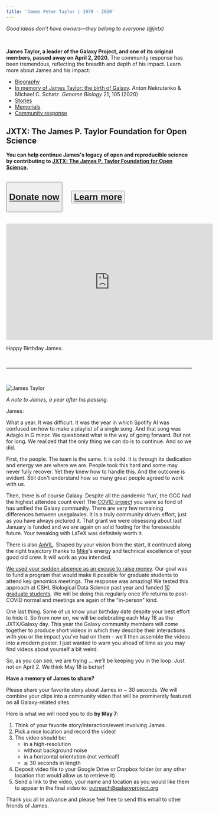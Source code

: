 ```yaml
---
title: 'James Peter Taylor | 1979 - 2020'
---
```


<div class="text-right">

*Good ideas don’t have owners—they belong to everyone (@jxtx)*

</div>

<br />

**James Taylor, a leader of the Galaxy Project, and one of its original members, passed away on April 2, 2020.**  The community response has been tremendous, reflecting the breadth and depth of his impact.  Learn more about James and his impact:

* [Biography](/jxtx/bio/)
* [In memory of James Taylor: the birth of Galaxy](https://doi.org/10.1186/s13059-020-02016-0). Anton Nekrutenko & Michael C. Schatz. *Genome Biology* 21, 105 (2020)
* [Stories](/jxtx/stories/)
* [Memorials](/jxtx/memorials/)
* [Community response](/jxtx/we-miss-you/)


## JXTX: The James P. Taylor Foundation for Open Science

**You can help continue James's legacy of open and reproducible science by contributing to [JXTX: The James P. Taylor Foundation for Open Science](https://jxtxfoundation.org/).**


<br />

<div class="text-center">
<button type="button" class="btn btn-secondary trim-p" style="font-size: x-large; font-weight: 600;">

[Donate now](https://jxtxfoundation.org/donate/)</button> &nbsp;&nbsp;&nbsp;&nbsp; <button type="button" class="btn btn-secondary" style="font-size: x-large; font-weight: 600;">
[Learn more](https://jxtxfoundation.org/)</button>

</div>

<br />


<div class="video-variable">
<iframe width="560" height="315" src="https://www.youtube.com/embed/oGOF3r3SmDY" frameborder="0" allow="accelerometer; autoplay; clipboard-write; encrypted-media; gyroscope; picture-in-picture" allowfullscreen></iframe>
</div>

<p class="h1 text-center"> Happy Birthday James. </p>

<br />

---

<br />

<div class="float-right" style="max-width: 15rem;">

![James Taylor](./james.jpg)

</div>

*A note to James, a year after his passing.*

James:

What a year. It was difficult. It was the year in which Spotify AI was confused on how to make a playlist of a single song. And that song was Adagio in G minor. We questioned what is the way of going forward. But not for long. We realized that the only thing we can do is to continue. And so we did.

First, the people. The team is the same. It is solid. It is through its dedication and energy we are where we are. People took this hard and some may never fully recover. Yet they knew how to handle this. And the outcome is evident. Still don't understand how so many great people agreed to work with us.

Then, there is of course Galaxy. Despite all the pandemic ‘fun’, the GCC had the highest attendee count ever! The [COVID project](https://covid19.galaxyproject.org/) you were so fond of has unified the Galaxy community. There are very few remaining differences between usegalaxies. It is a truly community driven effort, just as you have always pictured it. That grant we were obsessing about last January is funded and we are again on solid footing for the foreseeable future. Your tweaking with LaTeX was definitely worth it.

There is also [AnVIL](https://anvilproject.org/). Shaped by your vision from the start, it continued along the right trajectory thanks to [Mike](https://schatz-lab.org/)'s energy and technical excellence of your good old crew. It will work as you intended.

[We used your sudden absence as an excuse to raise money](/jxtx/foundation/). Our goal was to fund a program that would make it possible for graduate students to attend key genomics meetings. The response was amazing! We tested this approach at CSHL Biological Data Science past year and funded [10 graduate students](https://galaxyproject.org/news/2020-10-jxtx-awardees/). We will be doing this regularly once life returns to post-COVID normal and meetings are again of the "in-person" kind.

One last thing. Some of us know your birthday date despite your best effort to hide it. So from now on, we will be celebrating each May 18 as the JXTX/Galaxy day. This year the Galaxy community members will come together to produce short videos in which they describe their interactions with you or the impact you’ve had on them - we’ll then assemble the videos into a modern poster. I just wanted to warn you ahead of time as you may find videos about yourself a bit weird.

So, as you can see, we are trying … we’ll be keeping you in the loop. Just not on April 2. We think May 18 is better!


**Have a memory of James to share?**

Please share your favorite story about James in ~ 30 seconds. We will combine your clips into a community video that will be prominently featured on all Galaxy-related sites.

Here is what we will need you to do **by May 7**:

1. Think of your favorite story/interaction/event involving James.
1. Pick a nice location and record the video!
1. The video should be:
    * in a high-resolution
    * without background noise
    * in a horizontal orientation (not vertical!)
    * ≲ 30 seconds in length
1. Deposit video file to your Google Drive or Dropbox folder (or any other location that would allow us to retrieve it)
1. Send a link to the video, your name and location as you would like them to appear in the final video to: outreach@galaxyproject.org

Thank you all in advance and please feel free to send this email to other friends of James.

<br />
